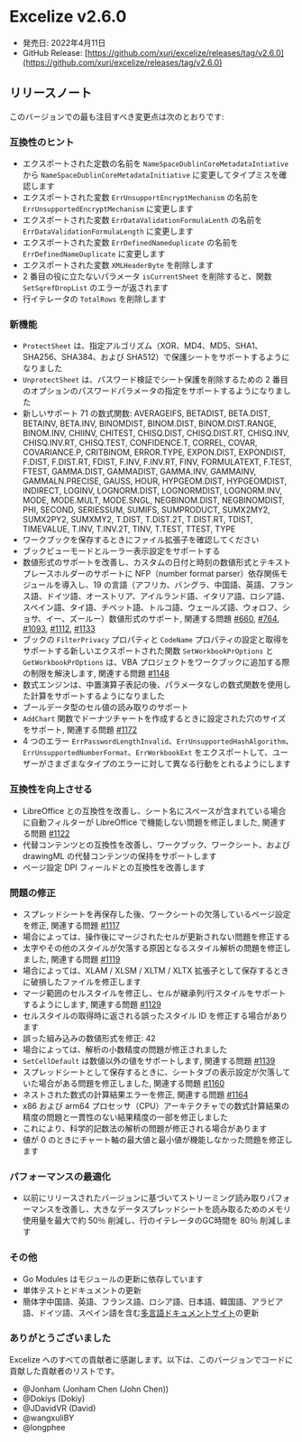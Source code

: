 # Excelize v2.6.0

* 発売日: 2022年4月11日
* GitHub Release: [https://github.com/xuri/excelize/releases/tag/v2.6.0](https://github.com/xuri/excelize/releases/tag/v2.6.0)

## リリースノート

このバージョンでの最も注目すべき変更点は次のとおりです:

### 互換性のヒント

* エクスポートされた定数の名前を `NameSpaceDublinCoreMetadataIntiative` から `NameSpaceDublinCoreMetadataInitiative` に変更してタイプミスを確認します
* エクスポートされた変数 `ErrUnsupportEncryptMechanism` の名前を `ErrUnsupportedEncryptMechanism` に変更します
* エクスポートされた変数 `ErrDataValidationFormulaLenth` の名前を `ErrDataValidationFormulaLength` に変更します
* エクスポートされた変数 `ErrDefinedNameduplicate` の名前を `ErrDefinedNameDuplicate` に変更します
* エクスポートされた変数 `XMLHeaderByte` を削除します
* 2 番目の役に立たないパラメータ `isCurrentSheet` を削除すると、関数 `SetSqrefDropList` のエラーが返されます
* 行イテレータの `TotalRows` を削除します

### 新機能

* `ProtectSheet` は、指定アルゴリズム（XOR、MD4、MD5、SHA1、SHA256、SHA384、および SHA512）で保護シートをサポートするようになりました
* `UnprotectSheet` は、パスワード検証でシート保護を削除するための 2 番目のオプションのパスワードパラメータの指定をサポートするようになりました
* 新しいサポート 71 の数式関数: AVERAGEIFS, BETADIST, BETA.DIST, BETAINV, BETA.INV, BINOMDIST, BINOM.DIST, BINOM.DIST.RANGE, BINOM.INV, CHIINV, CHITEST, CHISQ.DIST, CHISQ.DIST.RT, CHISQ.INV, CHISQ.INV.RT, CHISQ.TEST, CONFIDENCE.T, CORREL, COVAR, COVARIANCE.P, CRITBINOM, ERROR.TYPE, EXPON.DIST, EXPONDIST, F.DIST, F.DIST.RT, FDIST, F.INV, F.INV.RT, FINV, FORMULATEXT, F.TEST, FTEST, GAMMA.DIST, GAMMADIST, GAMMA.INV, GAMMAINV, GAMMALN.PRECISE, GAUSS, HOUR, HYPGEOM.DIST, HYPGEOMDIST, INDIRECT, LOGINV, LOGNORM.DIST, LOGNORMDIST, LOGNORM.INV, MODE, MODE.MULT, MODE.SNGL, NEGBINOM.DIST, NEGBINOMDIST, PHI, SECOND, SERIESSUM, SUMIFS, SUMPRODUCT, SUMX2MY2, SUMX2PY2, SUMXMY2, T.DIST, T.DIST.2T, T.DIST.RT, TDIST, TIMEVALUE, T.INV, T.INV.2T, TINV, T.TEST, TTEST, TYPE
* ワークブックを保存するときにファイル拡張子を確認してください
* ブックビューモードとルーラー表示設定をサポートする
* 数値形式のサポートを改善し、カスタムの日付と時刻の数値形式とテキストプレースホルダーのサポートに NFP（number format parser）依存関係モジュールを導入し、19 の言語（アフリカ、バングラ、中国語、英語、フランス語、ドイツ語、オーストリア、アイルランド語、イタリア語、ロシア語、スペイン語、タイ語、チベット語、トルコ語、ウェールズ語、ウォロフ、ショサ、イー、ズールー）数値形式のサポート, 関連する問題 [#660](https://github.com/xuri/excelize/issues/660), [#764](https://github.com/xuri/excelize/issues/764), [#1093](https://github.com/xuri/excelize/issues/1093), [#1112](https://github.com/xuri/excelize/issues/1112), [#1133](https://github.com/xuri/excelize/issues/1133)
* ブックの `FilterPrivacy` プロパティと `CodeName` プロパティの設定と取得をサポートする新しいエクスポートされた関数 `SetWorkbookPrOptions` と `GetWorkbookPrOptions` は、VBA プロジェクトをワークブックに追加する際の制限を解決します, 関連する問題 [#1148](https://github.com/xuri/excelize/issues/1148)
* 数式エンジンは、中置演算子表記の後、パラメータなしの数式関数を使用した計算をサポートするようになりました
* ブールデータ型のセル値の読み取りのサポート
* `AddChart` 関数でドーナツチャートを作成するときに設定された穴のサイズをサポート, 関連する問題 [#1172](https://github.com/xuri/excelize/issues/1172)
* 4 つのエラー `ErrPasswordLengthInvalid`、`ErrUnsupportedHashAlgorithm`、`ErrUnsupportedNumberFormat`、`ErrWorkbookExt` をエクスポートして、ユーザーがさまざまなタイプのエラーに対して異なる行動をとれるようにします

### 互換性を向上させる

* LibreOffice との互換性を改善し、シート名にスペースが含まれている場合に自動フィルターが LibreOffice で機能しない問題を修正しました, 関連する問題 [#1122](https://github.com/xuri/excelize/issues/1122)
* 代替コンテンツとの互換性を改善し、ワークブック、ワークシート、および drawingML の代替コンテンツの保持をサポートします
* ページ設定 DPI フィールドとの互換性を改善します

### 問題の修正

* スプレッドシートを再保存した後、ワークシートの欠落しているページ設定を修正, 関連する問題 [#1117](https://github.com/xuri/excelize/issues/1117)
* 場合によっては、操作後にマージされたセルが更新されない問題を修正する
* 太字やその他のスタイルが欠落する原因となるスタイル解析の問題を修正しました, 関連する問題 [#1119](https://github.com/xuri/excelize/issues/1119)
* 場合によっては、XLAM / XLSM / XLTM / XLTX 拡張子として保存するときに破損したファイルを修正します
* マージ範囲のセルスタイルを修正し、セルが継承列/行スタイルをサポートするようにします, 関連する問題 [#1129](https://github.com/xuri/excelize/issues/1129)
* セルスタイルの取得時に返される誤ったスタイル ID を修正する場合があります
* 誤った組み込みの数値形式を修正: 42
* 場合によっては、解析の小数精度の問題が修正されました
* `SetCellDefault` は数値以外の値をサポートします, 関連する問題 [#1139](https://github.com/xuri/excelize/issues/1139)
* スプレッドシートとして保存するときに、シートタブの表示設定が欠落していた場合がある問題を修正しました, 関連する問題 [#1160](https://github.com/xuri/excelize/issues/1160)
* ネストされた数式の計算結果エラーを修正, 関連する問題 [#1164](https://github.com/xuri/excelize/issues/1164)
* x86 および arm64 プロセッサ（CPU）アーキテクチャでの数式計算結果の精度の問題と一貫性のない結果精度の一部を修正しました
* これにより、科学的記数法の解析の問題が修正される場合があります
* 値が 0 のときにチャート軸の最大値と最小値が機能しなかった問題を修正します

### パフォーマンスの最適化

* 以前にリリースされたバージョンに基づいてストリーミング読み取りパフォーマンスを改善し、大きなデータスプレッドシートを読み取るためのメモリ使用量を最大で約 50％ 削減し、行のイテレータのGC時間を 80％ 削減します

### その他

* Go Modules はモジュールの更新に依存しています
* 単体テストとドキュメントの更新
* 簡体字中国語、英語、フランス語、ロシア語、日本語、韓国語、アラビア語、ドイツ語、スペイン語を含む[多言語ドキュメントサイト](https://xuri.me/excelize)の更新

### ありがとうございました

Excelize へのすべての貢献者に感謝します。以下は、このバージョンでコードに貢献した貢献者のリストです。

* @Jonham (Jonham Chen (John Chen))
* @Dokiys (Dokiy)
* @JDavidVR (David)
* @wangxuliBY
* @longphee
